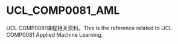 # UCL_COMP0081_AML
UCL COMP0081课程相关资料。This is the reference related to UCL COMP0081 Applied Machine Learning.
